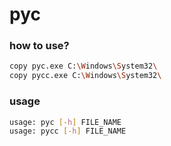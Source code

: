 # pyc

### how to use?

```bash
copy pyc.exe C:\Windows\System32\
copy pycc.exe C:\Windows\System32\
```

### usage

```bash
usage: pyc [-h] FILE_NAME
usage: pycc [-h] FILE_NAME
```


